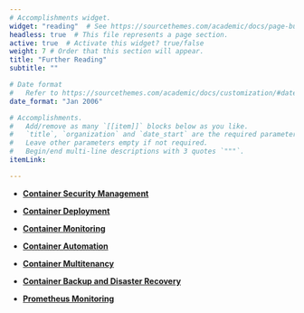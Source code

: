 ```yaml
---
# Accomplishments widget.
widget: "reading"  # See https://sourcethemes.com/academic/docs/page-builder/
headless: true  # This file represents a page section.
active: true  # Activate this widget? true/false
weight: 7 # Order that this section will appear.
title: "Further Reading"
subtitle: ""

# Date format
#   Refer to https://sourcethemes.com/academic/docs/customization/#date-format
date_format: "Jan 2006"

# Accomplishments.
#   Add/remove as many `[[item]]` blocks below as you like.
#   `title`, `organization` and `date_start` are the required parameters.
#   Leave other parameters empty if not required.
#   Begin/end multi-line descriptions with 3 quotes `"""`.
itemLink:

---
```


- **[Container Security Management](/display/containers/container+security+management)** 

- **[Container Deployment](/display/containers/container+deployment)** 

- **[Container Monitoring](/display/containers/container+monitoring)** 

- **[Container Automation](/display/containers/container+automation)** 
- **[Container Multitenancy](/display/containers/container+multitenancy)** 

- **[Container Backup and Disaster Recovery](/display/containers/container+backup+and+disaster+recovery)** 


- **[Prometheus Monitoring](/display/containers/prometheus+monitoring)**


